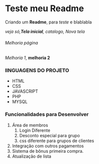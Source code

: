 # Teste meu Readme

Criando um **Readme**, para *teste* e blablabla

_veja só,**Tela inicial**, catalogo, Nova tela_

###### Melhoria página

_Melhoria 1_, __melhoria 2__

### lINGUAGENS DO PROJETO

* HTML
* CSS
* JAVASCRIPT
* PHP
* MYSQL

### Funcionalidades para Desenvolver

1. Área de membros
	1. Login Diferente
	2. Desconto especial para grupo
	3. css diferente para grupos de clientes
2. Integração com outros pagamentos
3. Sistema de bônus primeira compra.
4. Atualização de lista
